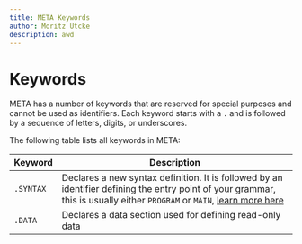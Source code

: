 ```yaml
---
title: META Keywords
author: Moritz Utcke
description: awd
---
```


# Keywords

META has a number of keywords that are reserved for special purposes and cannot be used as identifiers. 
Each keyword starts with a `.` and is followed by a sequence of letters, digits, or underscores.

The following table lists all keywords in META:

| Keyword | Description |
| ------- | ----------- |
| `.SYNTAX` | Declares a new syntax definition. It is followed by an identifier defining the entry point of your grammar, this is usually either `PROGRAM` or `MAIN`, [learn more here](./) |
| `.DATA` | Declares a data section used for defining read-only data |
